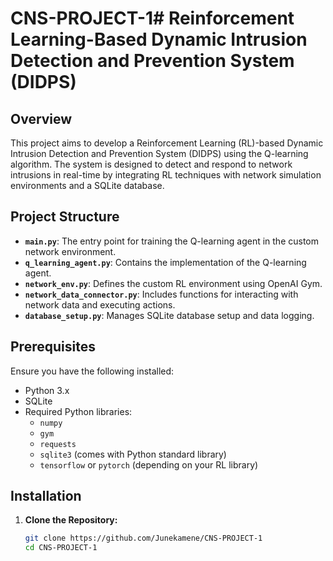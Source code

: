# CNS-PROJECT-1# Reinforcement Learning-Based Dynamic Intrusion Detection and Prevention System (DIDPS)

## Overview

This project aims to develop a Reinforcement Learning (RL)-based Dynamic Intrusion Detection and Prevention System (DIDPS) using the Q-learning algorithm. The system is designed to detect and respond to network intrusions in real-time by integrating RL techniques with network simulation environments and a SQLite database.

## Project Structure

- **`main.py`**: The entry point for training the Q-learning agent in the custom network environment.
- **`q_learning_agent.py`**: Contains the implementation of the Q-learning agent.
- **`network_env.py`**: Defines the custom RL environment using OpenAI Gym.
- **`network_data_connector.py`**: Includes functions for interacting with network data and executing actions.
- **`database_setup.py`**: Manages SQLite database setup and data logging.

## Prerequisites

Ensure you have the following installed:

- Python 3.x
- SQLite
- Required Python libraries:
  - `numpy`
  - `gym`
  - `requests`
  - `sqlite3` (comes with Python standard library)
  - `tensorflow` or `pytorch` (depending on your RL library)

## Installation

1. **Clone the Repository:**
   ```bash 
   git clone https://github.com/Junekamene/CNS-PROJECT-1
   cd CNS-PROJECT-1
   
